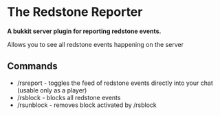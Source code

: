 The Redstone Reporter
===================

**A bukkit server plugin for reporting redstone events.**

Allows you to see all redstone events happening on the server


## Commands
* /rsreport - toggles the feed of redstone events directly into your chat (usable only as a player)
* /rsblock - blocks all redstone events
* /rsunblock - removes block activated by /rsblock
